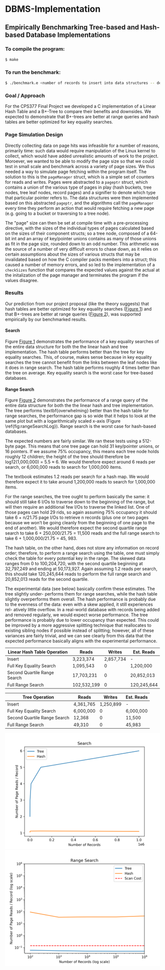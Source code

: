 # DBMS-Implementation
## Empirically Benchmarking Tree-based and Hash-based Database Implementations
### To compile the program: 
```zsh
$ make
```

### To run the benchmark:
```zsh
$ ./benchmark.e <number of records to insert into data structures -- defaults to 150>
```
### Goal / Approach
For the CPS377 Final Project we developed a C implementation of a Linear Hash Table and a B+-Tree to compare their benefits and downsides. We expected to demonstrate that B+-trees are better at range queries and hash tables are better optimized for key equality searches.

### Page Simulation Design

Directly collecting data on page hits was infeasible for a number of reasons, primarily time: such data would require manipulation of the Linux kernel to collect, which would have added unrealistic amounts of work to the project. Moroever, we wanted to be able to modify the page size so that we could test in small scale and benchmark across a variety of page sizes. We thus needed a way to simulate page fetching within the program itself. The solution to this is the `pageManager` struct, which is a simple set of counters for reads and writes. Pages were abstracted to a `pageptr` struct, which contains a union of the various type of pages in play (hash buckets, tree nodes, tree leaf nodes, record pages) and a signifier to denote which type that particular pointer refers to. The data structures were then implemented based on this abstracted `pageptr`, and the algorithms call the `pageManager` every time they perform an action that would require fetching a new page (e.g. going to a bucket or traversing to a tree node).

The "page" size can then be set at compile time with a pre-processing directive, with the sizes of the individual types of pages calculated based on the sizes of their component structs; so a tree node, composed of a 64-bit int and an array of key/pointer unions contains as many of those unions as fit in the page size, rounded down to an odd number.  This arithmetic was the source of a number of very difficult errors to chase down, as it relies on certain assumptions about the sizes of various structs that may be invalidated based on how the C compiler packs members into a struct; this caused a number of memory errors, and so led to the implementation of a `checkSizes` function that compares the expected values against the actual at the initalization of the page manager and terminates the program if the values disagree.
 
### Results

Our prediction from our project proposal (like the theory suggests) that hash tables are better optimized for key equality searches ([Figure 1](Documents/searchReadsPlot.png)) and that B+-trees are better at range queries ([Figure 2](Documents/rangeSearchReadsPlot.png)), was supported empirically by our benchmarked results.

#### Search

Figure [Figure 1](Documents/searchReadsPlot.png) demonstrates the performance of a key equality searches of the entire data structure for both the the linear hash and tree implementation. The hash table performs better than the tree for key equality searches. This, of course, makes sense because in key equality searches the tree cannot benefit from the links between the leaf nodes like it does in range search. The hash table performs roughly 4 times better than the tree on average. Key equality search is the worst case for tree-based databases. 

#### Range Search

Figure [Figure 2](Documents/rangeSearchReadsPlot.png) demonstrates the performance of a range query of the entire data structure for both the the linear hash and tree implementation. The tree performs \textbf{overwhelming} better than the hash table for range searches, the performance gap is so wide that it helps to look at the same plot but with a logarithmically scaled x-axis (Figure \ref{fig:rangeSearchLog}). Range search is the worst case for hash-based databases. 

The expected numbers are fairly similar. We ran these tests using a 512-byte page. This means that one tree page can hold 31 key/pointer unions, or 16 pointers. If we assume 75% occupancy, this means each tree node holds roughly 12 children; the height of the tree should therefore be log12(1,000,000) = 5.5 ≈ 6. We would therefore expect around 6 reads per search, or 6,000,000 reads to search for 1,000,000 items.

The textbook estimates 1.2 reads per search for a hash map. We would therefore expect it to take around 1,200,000 reads to search for 1,000,000 items.

For the range searches, the tree ought to perform basically the same: it should still take 6 I/Os to traverse down to the beginning of the range, but will then require an additional few I/Os to traverse the linked list. One of those pages can hold 29 rids, so again assuming 75% occupancy it should take 6 + n/21.75 page I/Os to retrieve n records (plus one or two pages because we won’t be going cleanly from the beginning of one page to the end of another). We would therefore expect the second quartile range search to take 6 + 250,000/21.75 = 11,500 reads and the full range search to take 6 + 1,000,000/21.75 = 45, 983.

The hash table, on the other hand, does not store any information on record order; therefore, to perform a range search using the table, one must simply check the table for every potential key in the range. The skewed data ranges from 0 to 100,204,720, with the second quartile beginning at 32,797,249 and ending at 50,173,927. Again assuming 1.2 reads per search, this should take 120,245,644 reads to perform the full range search and 20,852,013 reads for the second quartile.

The experimental data (see below) basically confirm these estimates. The tree slightly under- performs them for range searches, while the hash table slightly overperforms them overall. The hash performance is probably due to the evenness of the data: even with a skew applied, it still experiences rel- atively little overflow. In a real-world database with records being added and removed regularly, we would expect worse performance. The tree performance is probably due to lower occupancy than expected. This could be improved by a more aggressive splitting technique that reallocates to existing sibling nodes if possible instead of splitting; however, all of these variances are fairly trivial, and we can see clearly from this data that the expected performance basically aligns with the experimental performance.


Linear Hash Table Operation  | Reads         | Writes         | Est. Reads
---------------------------- | ------------- | -------------  | -------------
Insert                       | 3,223,374     | 2,857,734      | - 
Full Key Equality Search     | 1,095,543     | 0              | 1,200,000
Second Quartile Range Search | 17,703,231    | 0              | 20,852,013 
Full Range Search            | 102,532,199   | 0              | 120,245,644 


Tree Operation               | Reads         | Writes         | Est. Reads
---------------------------- | ------------- | -------------  | -------------
Insert                       | 4,361,765     | 1,250,899      | - 
Full Key Equality Search     | 6,000,000     | 0              | 6,000,000
Second Quartile Range Search | 12,368        | 0              | 11,500
Full Range Search            | 49,310        | 0              | 45,983


![Figure 1](Documents/searchReadsPlot.png)
![Figure 2](Documents/rangeSearchReadsPerRecordLogPlot.png)

